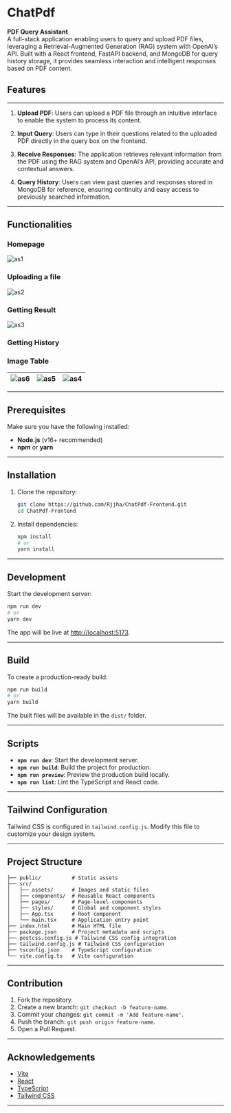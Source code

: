 
# ChatPdf
**PDF Query Assistant**  
A full-stack application enabling users to query and upload PDF files, leveraging a Retrieval-Augmented Generation (RAG) system with OpenAI’s API. Built with a React frontend, FastAPI backend, and MongoDB for query history storage, it provides seamless interaction and intelligent responses based on PDF content.

## Features
---
1. **Upload PDF**: Users can upload a PDF file through an intuitive interface to enable the system to process its content.

2. **Input Query**: Users can type in their questions related to the uploaded PDF directly in the query box on the frontend.

3. **Receive Responses**: The application retrieves relevant information from the PDF using the RAG system and OpenAI’s API, providing accurate and contextual answers.

4. **Query History**: Users can view past queries and responses stored in MongoDB for reference, ensuring continuity and easy access to previously searched information.

----

## Functionalities

### Homepage
![as1](https://github.com/user-attachments/assets/15048e3e-0207-4967-92a3-4c17b67fd532)

### Uploading a file
![as2](https://github.com/user-attachments/assets/5c046282-766a-46bf-8428-230792af1699)

### Getting Result
![as3](https://github.com/user-attachments/assets/d876fbd6-44e0-4b0a-b2a2-59335803351b)

### Getting History

### Image Table

| ![as6](https://github.com/user-attachments/assets/24861687-7b9d-44d1-82f8-9854c56e5f9f) | ![as5](https://github.com/user-attachments/assets/29477cf0-ad3e-4214-aa04-d4f550ddfbde) | ![as4](https://github.com/user-attachments/assets/ba631ce4-8bda-4035-8f7a-45b5be5332ee) |
|------------------------------------------------------------------------------------------|------------------------------------------------------------------------------------------|------------------------------------------------------------------------------------------|

----

## Prerequisites

Make sure you have the following installed:

- **Node.js** (v16+ recommended)
- **npm** or **yarn**

---

## Installation

1. Clone the repository:

   ```bash
   git clone https://github.com/Rjjha/ChatPdf-Frontend.git
   cd ChatPdf-Frontend
   ```

2. Install dependencies:

   ```bash
   npm install
   # or
   yarn install
   ```

---

## Development

Start the development server:

```bash
npm run dev
# or
yarn dev
```

The app will be live at [http://localhost:5173](http://localhost:5173).

---

## Build

To create a production-ready build:

```bash
npm run build
# or
yarn build
```

The built files will be available in the `dist/` folder.

---

## Scripts

- **`npm run dev`**: Start the development server.
- **`npm run build`**: Build the project for production.
- **`npm run preview`**: Preview the production build locally.
- **`npm run lint`**: Lint the TypeScript and React code.

---

## Tailwind Configuration

Tailwind CSS is configured in `tailwind.config.js`. Modify this file to customize your design system.

---

## Project Structure

```
├── public/          # Static assets
├── src/
│   ├── assets/      # Images and static files
│   ├── components/  # Reusable React components
│   ├── pages/       # Page-level components
│   ├── styles/      # Global and component styles
│   ├── App.tsx      # Root component
│   └── main.tsx     # Application entry point
├── index.html       # Main HTML file
├── package.json     # Project metadata and scripts
├── postcss.config.js # Tailwind CSS config integration
├── tailwind.config.js # Tailwind CSS configuration
├── tsconfig.json    # TypeScript configuration
└── vite.config.ts   # Vite configuration
```

---

## Contribution

1. Fork the repository.
2. Create a new branch: `git checkout -b feature-name`.
3. Commit your changes: `git commit -m 'Add feature-name'`.
4. Push the branch: `git push origin feature-name`.
5. Open a Pull Request.

---

## Acknowledgements

- [Vite](https://vitejs.dev/)
- [React](https://reactjs.org/)
- [TypeScript](https://www.typescriptlang.org/)
- [Tailwind CSS](https://tailwindcss.com/)

---

